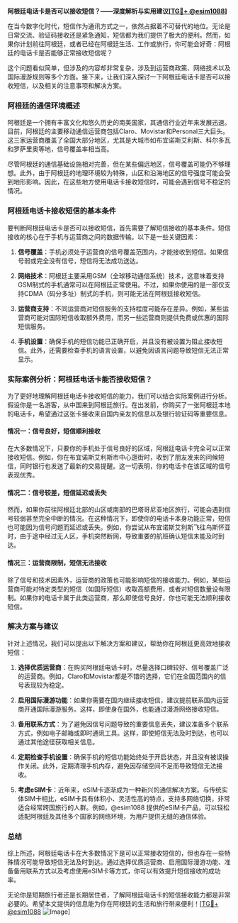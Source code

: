**阿根廷电话卡是否可以接收短信？——深度解析与实用建议[[TG💪+ @esim1088](https://t.me/s/esim1088)]**

在当今数字化时代，短信作为通讯方式之一，依然占据着不可替代的地位。无论是日常交流、验证码接收还是紧急通知，短信都为我们提供了极大的便利。然而，如果你计划前往阿根廷，或者已经在阿根廷生活、工作或旅行，你可能会好奇：阿根廷的电话卡是否能够正常接收短信呢？

这个问题看似简单，但涉及的内容却非常复杂，涉及到运营商政策、网络技术以及国际漫游规则等多个方面。接下来，让我们深入探讨一下阿根廷电话卡是否可以接收短信，以及相关的注意事项和解决方案。

### 阿根廷的通信环境概述

阿根廷是一个拥有丰富文化和悠久历史的南美国家，其通信行业近年来发展迅速。目前，阿根廷的主要移动通信运营商包括Claro、Movistar和Personal三大巨头。这三家运营商覆盖了全国大部分地区，尤其是大城市如布宜诺斯艾利斯、科尔多瓦和罗萨里奥等地，信号覆盖率相当高。

尽管阿根廷的通信基础设施相对完善，但在某些偏远地区，信号覆盖可能仍不够理想。此外，由于阿根廷的地理环境较为特殊，山区和沿海地区的信号强度可能会受到地形影响。因此，在这些地方使用电话卡接收短信时，可能会遇到信号不稳定的情况。

### 阿根廷电话卡接收短信的基本条件

要判断阿根廷电话卡是否可以接收短信，首先需要了解短信接收的基本条件。短信接收的核心在于手机与运营商之间的数据传输。以下是一些关键因素：

1. **信号覆盖**：手机必须处于运营商的信号覆盖范围内，才能接收到短信。如果信号弱或完全没有信号，短信将无法成功送达。
   
2. **网络技术**：阿根廷主要采用GSM（全球移动通信系统）技术，这意味着支持GSM制式的手机通常可以在阿根廷正常使用。不过，如果你使用的是一部仅支持CDMA（码分多址）制式的手机，则可能无法在阿根廷接收短信。

3. **运营商支持**：不同运营商对短信服务的支持程度可能存在差异。例如，某些运营商可能对国际短信收取额外费用，而另一些运营商则提供免费或优惠的国际短信服务。

4. **手机设置**：确保手机的短信功能已正确开启，并且没有被设置为阻止接收短信。此外，还需要检查手机的语言设置，以避免因语言问题导致短信无法正常显示。

### 实际案例分析：阿根廷电话卡能否接收短信？

为了更好地理解阿根廷电话卡接收短信的能力，我们可以结合实际案例进行分析。假设你是一名游客，从中国来到阿根廷旅行。在出发前，你购买了一张阿根廷本地的电话卡，希望通过这张卡接收来自国内亲友的信息以及银行验证码等重要信息。

#### 情况一：信号良好，短信顺利接收

在大多数情况下，只要你的手机处于信号良好的区域，阿根廷电话卡完全可以正常接收短信。例如，你在布宜诺斯艾利斯市中心逛街时，收到了朋友发来的问候短信，同时银行也发送了最新的交易提醒。这一切表明，你的电话卡在该区域的信号表现优秀。

#### 情况二：信号较差，短信延迟或丢失

然而，如果你前往阿根廷北部的山区或南部的巴塔哥尼亚地区旅行，可能会遇到信号较弱甚至完全中断的情况。在这种情况下，即使你的电话卡本身功能正常，短信也可能因为信号问题而延迟或丢失。例如，你尝试从布宜诺斯艾利斯飞往乌斯怀亚时，由于途中经过无人区，手机突然断网，导致重要的航班确认短信未能及时到达。

#### 情况三：运营商限制，短信无法接收

除了信号和技术因素外，运营商的政策也可能影响短信的接收能力。例如，某些运营商可能对特定类型的短信（如国际短信）收取高额费用，或者对短信数量设有限制。如果你的电话卡属于此类运营商，那么即使信号良好，你也可能无法顺利接收短信。

### 解决方案与建议

针对上述情况，我们可以提出以下解决方案和建议，帮助你在阿根廷更高效地接收短信：

1. **选择优质运营商**：在购买阿根廷电话卡时，尽量选择口碑较好、信号覆盖广泛的运营商。例如，Claro和Movistar都是不错的选择，它们在全国范围内的信号表现较为稳定。

2. **启用国际漫游功能**：如果你需要在国内继续接收短信，建议提前联系国内运营商开通国际漫游服务。这样，即使身在国外，也能通过漫游网络接收短信。

3. **备用联系方式**：为了避免因信号问题导致的重要信息丢失，建议准备多个联系方式，例如电子邮箱或即时通讯工具。这样，即使短信无法及时到达，也可以通过其他途径获取相关信息。

4. **定期检查手机设置**：确保手机的短信功能始终处于开启状态，并且没有被误操作关闭。此外，定期清理手机内存，避免因存储空间不足而导致短信无法接收。

5. **考虑eSIM卡**：近年来，eSIM卡逐渐成为一种新兴的通信解决方案。与传统实体SIM卡相比，eSIM卡具有体积小、灵活性高的特点，支持多网络切换，非常适合经常跨国旅行的人群。例如，@esim1088 提供的eSIM卡产品，可以轻松适配阿根廷及其他多个国家的网络环境，为用户提供无缝的通信体验。

### 总结

综上所述，阿根廷电话卡在大多数情况下是可以正常接收短信的，但也存在一些特殊情况可能导致短信无法及时到达。通过选择优质运营商、启用国际漫游功能、准备备用联系方式以及考虑使用eSIM卡等方式，你可以有效提升短信接收的成功率。

无论你是短期旅行者还是长期居住者，了解阿根廷电话卡的短信接收能力都是非常必要的。希望本文提供的信息能为你在阿根廷的生活和旅行带来便利！[[TG💪+ @esim1088](https://t.me/s/esim1088) ![Image](https://i.postimg.cc/4NQfJmqS/Snipaste-2025-05-13-00-14-12.png)]